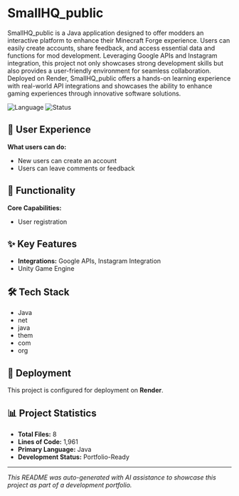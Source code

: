 # SmallHQ_public

SmallHQ_public is a Java application designed to offer modders an interactive platform to enhance their Minecraft Forge experience. Users can easily create accounts, share feedback, and access essential data and functions for mod development. Leveraging Google APIs and Instagram integration, this project not only showcases strong development skills but also provides a user-friendly environment for seamless collaboration. Deployed on Render, SmallHQ_public offers a hands-on learning experience with real-world API integrations and showcases the ability to enhance gaming experiences through innovative software solutions.

![Language](https://img.shields.io/badge/language-Java-blue)
![Status](https://img.shields.io/badge/status-Portfolio-Ready-green)

## 👤 User Experience

**What users can do:**
- New users can create an account
- Users can leave comments or feedback

## 🎯 Functionality

**Core Capabilities:**
- User registration

## ✨ Key Features

- **Integrations:** Google APIs, Instagram Integration
- Unity Game Engine

## 🛠️ Tech Stack

- Java
- net
- java
- them
- com
- org

## 🚀 Deployment

This project is configured for deployment on **Render**.

## 📊 Project Statistics

- **Total Files:** 8
- **Lines of Code:** 1,961
- **Primary Language:** Java
- **Development Status:** Portfolio-Ready

---

*This README was auto-generated with AI assistance to showcase this project as part of a development portfolio.*